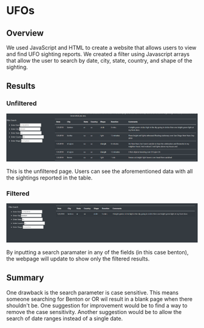 # UFOs

## Overview

We used JavaScript and HTML to create a website that allows users to view and find UFO sighting reports. We created a filter using Javascript arrays that allow the user to search by date, city, state, country, and shape of the sighting.

## Results

### Unfiltered

![unfiltered.png](https://github.com/1fatpanda1/UFOs/blob/main/unfiltered.png)

This is the unfiltered page. Users can see the aforementioned data with all the sightings reported in the table.

### Filtered

![filtered.png](https://github.com/1fatpanda1/UFOs/blob/main/filtered.png)

By inputting a search paramater in any of the fields (in this case benton), the webpage will update to show only the filtered results.

## Summary

One drawback is the search parameter is case sensitive. This means someone searching for Benton or OR wil result in a blank page when there shouldn't be. One suggestion for improvement would be to find a way to remove the case sensitivity. Another suggestion would be to allow the search of date ranges instead of a single date.
